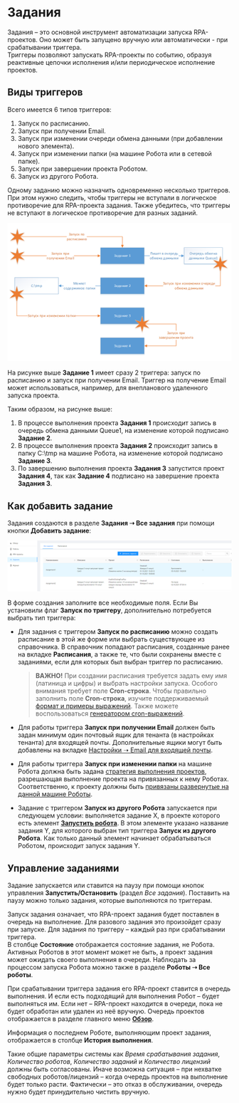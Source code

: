 # Задания

Задания – это основной инструмент автоматизации запуска RPA-проектов. Оно может быть запущено вручную или автоматически - при срабатывании триггера.\
Триггеры позволяют запускать RPA-проекты по событию, образуя реактивные цепочки исполнения и/или периодическое исполнение проектов.  

## Виды триггеров

Всего имеется 6 типов триггеров:

1.	Запуск по расписанию.
2.	Запуск при получении Email.
3.	Запуск при изменении очереди обмена данными (при добавлении нового элемента).
4.	Запуск при изменении папки (на машине Робота или в сетевой папке).
5.	Запуск при завершении проекта Роботом.
6.	Запуск из другого Робота.

Одному заданию можно назначить одновременно несколько триггеров. При этом нужно следить, чтобы триггеры не вступали в логическое противоречие для RPA-проекта задания. Также убедитесь, что триггеры не вступают в логическое противоречие для разных заданий.

![](<../../.gitbook/assets/Триггеры.png>)

На рисунке выше **Задание 1** имеет сразу 2 триггера: запуск по расписанию и запуск при получении Email. Триггер на получение Email может использоваться, например, для внепланового удаленного запуска проекта.

Таким образом, на рисунке выше:
1. В процессе выполнения проекта **Задания 1** происходит запись в очередь обмена данными Queue1, на изменение которой подписано **Задание 2**.
2. В процессе выполнения проекта **Задания 2** происходит запись в папку C:\tmp на машине Робота, на изменение которой подписано **Задание 3**.
3. По завершению выполнения проекта **Задания 3** запустится проект **Задания 4**, так как **Задание 4** подписано на завершение проекта **Задания 3**.

## Как добавить задание

Задания создаются в разделе **Задания ➝ Все задания** при помощи кнопки **Добавить задание**:

![](<../../.gitbook/assets/0 (13)>)

В форме создания заполните все необходимые поля. Если Вы установили флаг **Запуск по триггеру**, дополнительно потребуется выбрать тип триггера:

* Для задания с триггером **Запуск по расписанию** можно создать расписание в этой же форме или выбрать существующее из справочника. В справочник попадают расписания, созданные ранее на вкладке **Расписания**, а также те, что были сохранены вместе с заданиями, если для которых был выбран триггер по расписанию.
  > **ВАЖНО!** При создании расписания требуется задать ему имя (латиница и цифры) и выбрать настройки запуска. Особого внимания требует поле **Cron-строка**. Чтобы правильно заполнить поле **Cron-строка**, изучите поддерживаемый [формат и примеры выражений](https://www.quartz-scheduler.net/documentation/quartz-3.x/tutorial/crontrigger.html#introduction). Также можете воспользоваться [генератором cron-выражений](https://www.freeformatter.com/cron-expression-generator-quartz.html).

* Для работы триггера **Запуск при получении Email** должен быть задан минимум один почтовый ящик для тенанта (в настройках тенанта) для входящей почты. Дополнительные ящики могут быть добавлены на вкладке [Настройки ➝ Email для входящей почты](https://docs.primo-rpa.ru/primo-rpa/orchestrator/settings/register-robot/email).

* Для работы триггера **Запуск при изменении папки** на машине Робота должна быть задана [стратегия выполнения проектов](https://docs.primo-rpa.ru/primo-rpa/orchestrator/settings/projects-queue), разрешающая выполнение проекта на привязанных к нему Роботах. Соответственно, к проекту должны быть [привязаны развернутые на данной машине Роботы](https://docs.primo-rpa.ru/primo-rpa/orchestrator/basics/assign-task). 
* Задание с триггером **Запуск из другого Робота** запускается при следующем условии: выполняется задание X, в проекте которого есть элемент [**Запустить робота**](https://docs.primo-rpa.ru/primo-rpa/g_elements/osnovnye-elementy/orkestrator/els_process/el_invokerobot.md). В этом элементе указано название задания Y, для которого выбран тип триггера **Запуск из другого Робота**. Как только данный элемент начинает обрабатываться Роботом, происходит запуск задания Y.

## Управление заданиями

Задание запускается или ставится на паузу при помощи кнопок управления **Запустить/Остановить** (раздел *Все задания*). Поставить на паузу можно только задания, которые выполняются по триггерам.

Запуск задания означает, что RPA-проект задания будет поставлен в очередь на выполнение. Для разового задания это произойдет сразу при запуске. Для задания по триггеру – каждый раз при срабатывании триггера.\
В столбце **Состояние** отображается состояние задания, не Робота. Активных Роботов в этот момент может не быть, а проект задания может ожидать своего выполнения в очереди. Наблюдать за процессом запуска Робота можно также в разделе **Роботы ➝ Все роботы**.

При срабатывании триггера задания его RPA-проект ставится в очередь выполнения. И если есть подходящий для выполнения Робот – будет выполняться им. Если нет – RPA-проект находится в очереди, пока не будет обработан или удален из неё вручную. Очередь проектов отображается в разделе главного меню [**Обзор**](https://docs.primo-rpa.ru/primo-rpa/orchestrator/monitoring/dashboard).

Информация о последнем Роботе, выполняющим проект задания, отображается в столбце **История выполнения**. 

Такие общие параметры системы как *Время срабатывания задания*, *Количество роботов*, *Количество заданий* и *Количество лицензий* должны быть согласованы. Иначе возможна ситуация – при нехватке свободных роботов/лицензий – когда очередь проектов на выполнение будет только расти. Фактически – это отказ в обслуживании, очередь нужно будет принудительно чистить вручную.


